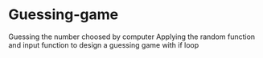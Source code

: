 # Guessing-game
Guessing the number choosed by computer
Applying the random function and input function to design a guessing game with if loop
